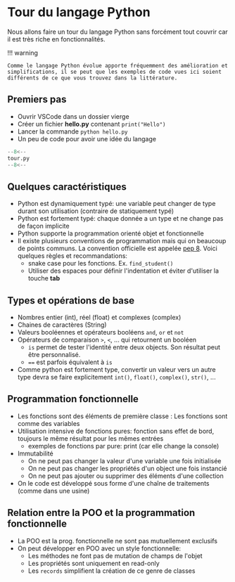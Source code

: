 # Tour du langage Python

Nous allons faire un tour du langage Python sans forcément tout couvrir car il est très riche en fonctionnalités.

!!! warning

    Comme le langage Python évolue apporte fréquemment des amélioration et simplifications, il se peut que les exemples de code vues ici soient différents de ce que vous trouvez dans la littérature.

## Premiers pas

- Ouvrir VSCode dans un dossier vierge
- Créer un fichier **hello.py** contenant `print("Hello")`
- Lancer la commande `python hello.py`
- Un peu de code pour avoir une idée du langage

```py
--8<--
tour.py
--8<--
```

## Quelques caractéristiques

- Python est dynamiquement typé: une variable peut changer de type durant son utilisation (contraire de statiquement typé)
- Python est fortement typé: chaque donnée a un type et ne change pas de façon implicite
- Python supporte la programmation orienté objet et fonctionnelle
- Il existe plusieurs conventions de programmation mais qui on beaucoup de points communs. La convention officielle est appelée [pep 8](https://peps.python.org/pep-0008/). Voici quelques règles et recommandations:
    - snake case pour les fonctions. Ex. `find_student()`
    - Utiliser des espaces pour définir l'indentation et éviter d'utiliser la touche **tab**

## Types et opérations de base

- Nombres entier (int), réel (float) et complexes (complex)
- Chaines de caractères (String)
- Valeurs booléennes et opérateurs booléens `and`, `or` et `not`
- Opérateurs de comparaison `>`, `<`, ... qui retournent un booléen
    - `is` permet de tester l'identité entre deux objects. Son résultat peut être personnalisé.
    - `==` est parfois équivalent à `is`
- Comme python est fortement type, convertir un valeur vers un autre type devra se faire explicitement `int()`, `float()`, `complex()`, `str()`, ...

## Programmation fonctionnelle

- Les fonctions sont des éléments de première classe : Les fonctions sont comme des variables
- Utilisation intensive de fonctions pures: fonction sans effet de bord, toujours le même résultat pour les mêmes entrées
    - exemples de fonctions par pure: print (car elle change la console)
- Immutabilité
    - On ne peut pas changer la valeur d'une variable une fois initialisée
    - On ne peut pas changer les propriétés d'un object une fois instancié
    - On ne peut pas ajouter ou supprimer des éléments d'une collection
- On le code est développé sous forme d'une chaîne de traitements (comme dans une usine)

## Relation entre la POO et la programmation fonctionnelle

- La POO est la prog. fonctionnelle ne sont pas mutuellement exclusifs
- On peut développer en POO avec un style fonctionnelle:
    - Les méthodes ne font pas de mutation de champs de l'objet
    - Les propriétés sont uniquement en read-only
    - Les `records` simplifient la création de ce genre de classes
